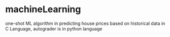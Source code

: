 # machineLearning
one-shot ML algorithm in predicting house prices based on historical data in C Language, autograder is in python language 
